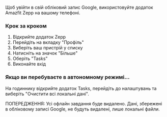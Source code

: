 Щоб увійти в свій обліковий запис Google, використовуйте додаток Amazfit Zepp на вашому телефоні.

### Крок за кроком

1. Відкрийте додаток Zepp
2. Перейдіть на вкладку "Профіль"
3. Виберіть ваш пристрій у списку
4. Натисніть на значок "Більше"
5. Оберіть "Tasks"
6. Виконайте вхід

### Якщо ви перебуваєте в автономному режимі...
На годиннику відкрийте додаток Tasks, перейдіть до налаштувань та виберіть "Очистити всі локальні дані".

ПОПЕРЕДЖЕННЯ: Усі офлайн завдання буде видалено. Дані, збережені в обліковому записі Google, не будуть видалені, лише локальні файли.
